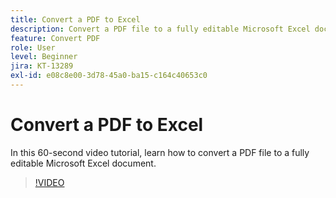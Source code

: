 ```yaml
---
title: Convert a PDF to Excel
description: Convert a PDF file to a fully editable Microsoft Excel document
feature: Convert PDF
role: User
level: Beginner
jira: KT-13289
exl-id: e08c8e00-3d78-45a0-ba15-c164c40653c0
---
```

# Convert a PDF to Excel

In this 60-second video tutorial, learn how to convert a PDF file to a fully editable Microsoft Excel document.

>[!VIDEO](https://video.tv.adobe.com/v/3409908?quality=12&learn=on&hidetitle=true)
